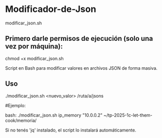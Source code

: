 # Modificador-de-Json
 modificar_json.sh

## Primero darle permisos de ejecución (solo una vez por máquina):
chmod +x modificar_json.sh

Script en Bash para modificar valores en archivos JSON de forma masiva.

## Uso

./modificar_json.sh <clave> <nuevo_valor> /ruta/a/jsons

#Ejemplo:

bash:
./modificar_json.sh ip_memory \"10.0.0.2\" ~/tp-2025-1c-let-them-cook/memoria/


Si no tenés 'jq' instalado, el script lo instalará automáticamente.

